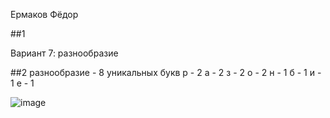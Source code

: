 Ермаков Фёдор

##1

Вариант 7: разнообразие

##2
разнообразие - 8 уникальных букв
р - 2
а - 2
з - 2
о - 2
н - 1
б - 1
и - 1
е - 1


![image](https://github.com/user-attachments/assets/d501dfe3-6b0c-4735-8d18-67c462d4119b)
